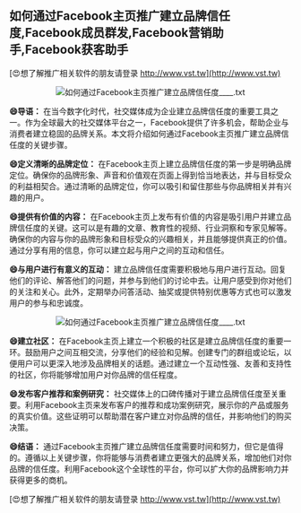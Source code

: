 ## **如何通过Facebook主页推广建立品牌信任度,Facebook成员群发,Facebook营销助手,Facebook获客助手**

[😍想了解推广相关软件的朋友请登录 http://www.vst.tw](http://www.vst.tw)

 <center><img src="https://vst.tw/MP4/tuiguang/png/2.png" alt="如何通过Facebook主页推广建立品牌信任度____.txt"></center>

**😄导语：**
在当今数字化时代，社交媒体成为企业建立品牌信任度的重要工具之一。作为全球最大的社交媒体平台之一，Facebook提供了许多机会，帮助企业与消费者建立稳固的品牌关系。本文将介绍如何通过Facebook主页推广建立品牌信任度的关键步骤。

**😄定义清晰的品牌定位：**
在Facebook主页上建立品牌信任度的第一步是明确品牌定位。确保你的品牌形象、声音和价值观在页面上得到恰当地表达，并与目标受众的利益相契合。通过清晰的品牌定位，你可以吸引和留住那些与你品牌相关并有兴趣的用户。

**😄提供有价值的内容：**
在Facebook主页上发布有价值的内容是吸引用户并建立品牌信任度的关键。这可以是有趣的文章、教育性的视频、行业洞察和专家见解等。确保你的内容与你的品牌形象和目标受众的兴趣相关，并且能够提供真正的价值。通过分享有用的信息，你可以建立起与用户之间的互动和信任。

**😄与用户进行有意义的互动：**
建立品牌信任度需要积极地与用户进行互动。回复他们的评论、解答他们的问题，并参与到他们的讨论中去。让用户感受到你对他们的关注和关心。此外，定期举办问答活动、抽奖或提供特别优惠等方式也可以激发用户的参与和忠诚度。

 <center><img src="https://vst.tw/MP4/tuiguang/png/2.png" alt="如何通过Facebook主页推广建立品牌信任度____.txt"></center>

**😄建立社区：**
在Facebook主页上建立一个积极的社区是建立品牌信任度的重要一环。鼓励用户之间互相交流，分享他们的经验和见解。创建专门的群组或论坛，以便用户可以更深入地涉及品牌相关的话题。通过建立一个互动性强、友善和支持性的社区，你将能够增加用户对你品牌的信任程度。

**😄发布客户推荐和案例研究：**
社交媒体上的口碑传播对于建立品牌信任度至关重要。利用Facebook主页来发布客户的推荐和成功案例研究，展示你的产品或服务的真实价值。这些证明可以帮助潜在客户建立对你品牌的信任，并影响他们的购买决策。

**😄结语：**
通过Facebook主页推广建立品牌信任度需要时间和努力，但它是值得的。遵循以上关键步骤，你将能够与消费者建立更强大的品牌关系，增加他们对你品牌的信任度。利用Facebook这个全球性的平台，你可以扩大你的品牌影响力并获得更多的商机。

[😍想了解推广相关软件的朋友请登录 http://www.vst.tw](http://www.vst.tw)



